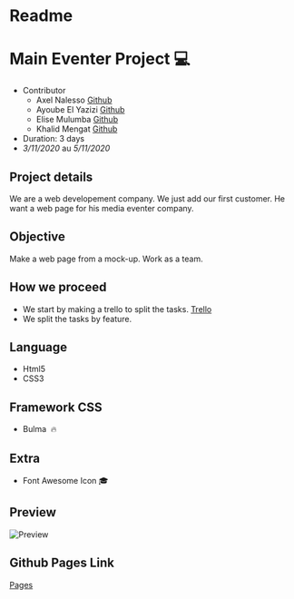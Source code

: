 # Readme
# Main Eventer Project :computer:

- Contributor
   * Axel Nalesso [Github](https://github.com/NalessoAxe)
   * Ayoube El Yazizi [Github](https://github.com/ayoubelyazizi)
   * Elise Mulumba [Github](https://github.com/elisemlbr)
   * Khalid Mengat [Github](https://github.com/KhalidMengat)
- Duration: 3 days
- *3/11/2020* au *5/11/2020*
  

## Project details
We are a web developement company. We just add our first customer. 
He want a web page for his media eventer company.

## Objective

  Make a web page from a mock-up.
  Work as a team.
## How we proceed

   - We start by making a trello to split the tasks.
   [Trello](https://trello.com/b/emdzkMGB/maineventerproject)
   - We split the tasks by feature.

## Language 

- Html5
- CSS3
  
## Framework CSS

- Bulma  :fire:

## Extra 

- Font Awesome Icon :mortar_board:

## Preview

![Preview](/main_eventer/preview_media_eventer.png)

## Github Pages Link
[Pages](https://nalessoaxel.github.io/main_eventer/)